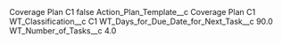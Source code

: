 <?xml version="1.0" encoding="UTF-8"?>
<CustomMetadata xmlns="http://soap.sforce.com/2006/04/metadata" xmlns:xsi="http://www.w3.org/2001/XMLSchema-instance" xmlns:xsd="http://www.w3.org/2001/XMLSchema">
    <label>Coverage Plan C1</label>
    <protected>false</protected>
    <values>
        <field>Action_Plan_Template__c</field>
        <value xsi:type="xsd:string">Coverage Plan C1</value>
    </values>
    <values>
        <field>WT_Classification__c</field>
        <value xsi:type="xsd:string">C1</value>
    </values>
    <values>
        <field>WT_Days_for_Due_Date_for_Next_Task__c</field>
        <value xsi:type="xsd:double">90.0</value>
    </values>
    <values>
        <field>WT_Number_of_Tasks__c</field>
        <value xsi:type="xsd:double">4.0</value>
    </values>
</CustomMetadata>
